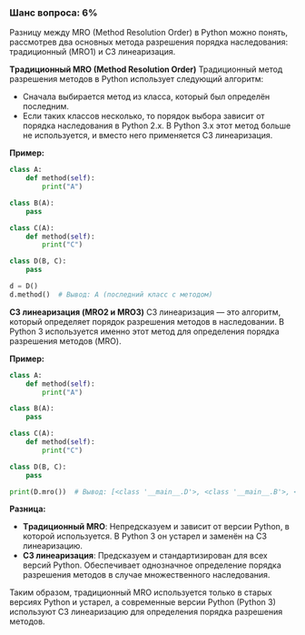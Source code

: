 ### Шанс вопроса: 6%

Разницу между MRO (Method Resolution Order) в Python можно понять, рассмотрев два основных метода разрешения порядка наследования: традиционный (MRO1) и C3 линеаризация.

**Tрадиционный MRO (Method Resolution Order)**
Традиционный метод разрешения методов в Python использует следующий алгоритм:
- Сначала выбирается метод из класса, который был определён последним.
- Если таких классов несколько, то порядок выбора зависит от порядка наследования в Python 2.x. В Python 3.x этот метод больше не используется, и вместо него применяется C3 линеаризация.

**Пример:**
```python
class A:
    def method(self):
        print("A")

class B(A):
    pass

class C(A):
    def method(self):
        print("C")

class D(B, C):
    pass

d = D()
d.method()  # Вывод: A (последний класс с методом)
```

**C3 линеаризация (MRO2 и MRO3)**
C3 линеаризация — это алгоритм, который определяет порядок разрешения методов в наследовании. В Python 3 используется именно этот метод для определения порядка разрешения методов (MRO).

**Пример:**
```python
class A:
    def method(self):
        print("A")

class B(A):
    pass

class C(A):
    def method(self):
        print("C")

class D(B, C):
    pass

print(D.mro())  # Вывод: [<class '__main__.D'>, <class '__main__.B'>, <class '__main__.C'>, <class '__main__.A'>]
```

**Разница:**
- **Tрадиционный MRO**: Непредсказуем и зависит от версии Python, в которой используется. В Python 3 он устарел и заменён на C3 линеаризацию.
- **C3 линеаризация**: Предсказуем и стандартизирован для всех версий Python. Обеспечивает однозначное определение порядка разрешения методов в случае множественного наследования.

Таким образом, традиционный MRO используется только в старых версиях Python и устарел, а современные версии Python (Python 3) используют C3 линеаризацию для определения порядка разрешения методов.